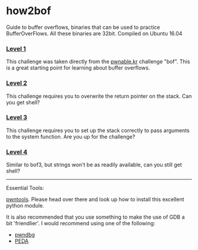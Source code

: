 # how2bof
Guide to buffer overflows, binaries that can be used to practice BufferOverFlows. All these binaries are 32bit. Compiled on Ubuntu 16.04

### [Level 1](./bof)
This challenge was taken directly from the [pwnable.kr](http://pwnable.kr) challenge "bof". This is a great starting point for learning about buffer overflows.

### [Level 2](./bof2)
This challenge requires you to overwrite the return pointer on the stack. Can you get shell?

### [Level 3](./bof3)
This challenge requires you to set up the stack correctly to pass arguments to the system function. Are you up for the challenge?

### [Level 4](./bof4)
Similar to bof3, but strings won't be as readily available, can you still get shell?

---
Essential Tools:

[pwntools](https://github.com/Gallopsled/pwntools). Please head over there and look up how to install this excellent python module.

It is also recommended that you use something to make the use of GDB a bit 'friendlier'.
I would recommend using one of the following:
 - [pwndbg](https://github.com/pwndbg/pwndbg)
 - [PEDA](https://github.com/longld/peda)
